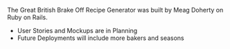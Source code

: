 The Great British Brake Off Recipe Generator was built by Meag Doherty on Ruby on Rails. 
- User Stories and Mockups are in Planning
- Future Deployments will include more bakers and seasons
